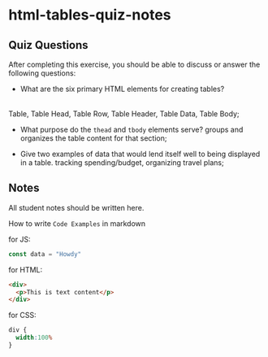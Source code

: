 # html-tables-quiz-notes

## Quiz Questions

After completing this exercise, you should be able to discuss or answer the following questions:

- What are the six primary HTML elements for creating tables?
<table></table> Table, <thead></thead> Table Head, <tr></tr> Table Row, <th></th> Table Header, <td></td> Table Data, <tbody></tbody> Table Body;

- What purpose do the `thead` and `tbody` elements serve?
groups and organizes the table content for that section;

- Give two examples of data that would lend itself well to being displayed in a table.
tracking spending/budget, organizing travel plans;

## Notes

All student notes should be written here.


How to write `Code Examples` in markdown

for JS:
```javascript
const data = "Howdy"
```

for HTML:
```html
<div>
  <p>This is text content</p>
</div>
```

for CSS:
```css
div {
  width:100%
}
```
